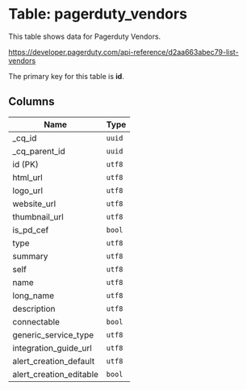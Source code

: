 # Table: pagerduty_vendors

This table shows data for Pagerduty Vendors.

https://developer.pagerduty.com/api-reference/d2aa663abec79-list-vendors

The primary key for this table is **id**.

## Columns

| Name          | Type          |
| ------------- | ------------- |
|_cq_id|`uuid`|
|_cq_parent_id|`uuid`|
|id (PK)|`utf8`|
|html_url|`utf8`|
|logo_url|`utf8`|
|website_url|`utf8`|
|thumbnail_url|`utf8`|
|is_pd_cef|`bool`|
|type|`utf8`|
|summary|`utf8`|
|self|`utf8`|
|name|`utf8`|
|long_name|`utf8`|
|description|`utf8`|
|connectable|`bool`|
|generic_service_type|`utf8`|
|integration_guide_url|`utf8`|
|alert_creation_default|`utf8`|
|alert_creation_editable|`bool`|
